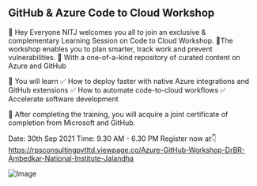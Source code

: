 ## GitHub & Azure Code to Cloud Workshop

👋 Hey Everyone
NITJ welcomes you all to join an exclusive & complementary Learning Session on Code to Cloud Workshop. 
🚀The workshop enables you to plan smarter, track work and prevent vulnerabilities.
🚀 With a one-of-a-kind repository of curated content on Azure and GitHub

🤩 You will learn
✅ How to deploy faster with native Azure integrations and GitHub extensions
 ✅ How to automate code-to-cloud workflows
 ✅ Accelerate software development

🤩 After completing the training, you will acquire a joint certificate of completion from Microsoft and GitHub.

Date: 30th Sep 2021
Time: 9.30 AM - 6.30 PM
Register now at👇
https://rpsconsultingpvtltd.viewpage.co/Azure-GitHub-Workshop-DrBR-Ambedkar-National-Institute-Jalandha

![Image](https://i.postimg.cc/7PSGqPJT/Whats-App-Image-2021-09-20-at-11-09-23.jpg)
